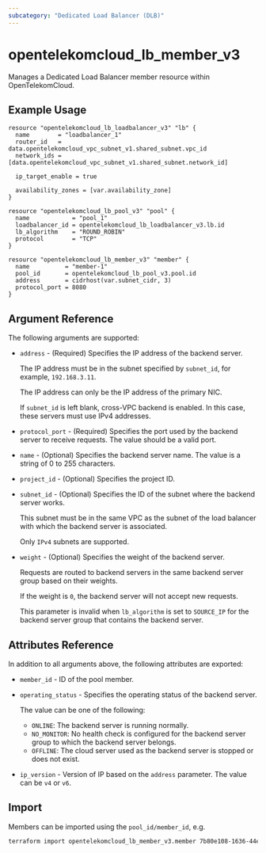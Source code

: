 ```yaml
---
subcategory: "Dedicated Load Balancer (DLB)"
---
```


# opentelekomcloud_lb_member_v3

Manages a Dedicated Load Balancer member resource within OpenTelekomCloud.

## Example Usage

```hcl
resource "opentelekomcloud_lb_loadbalancer_v3" "lb" {
  name        = "loadbalancer_1"
  router_id   = data.opentelekomcloud_vpc_subnet_v1.shared_subnet.vpc_id
  network_ids = [data.opentelekomcloud_vpc_subnet_v1.shared_subnet.network_id]

  ip_target_enable = true

  availability_zones = [var.availability_zone]
}

resource "opentelekomcloud_lb_pool_v3" "pool" {
  name            = "pool_1"
  loadbalancer_id = opentelekomcloud_lb_loadbalancer_v3.lb.id
  lb_algorithm    = "ROUND_ROBIN"
  protocol        = "TCP"
}

resource "opentelekomcloud_lb_member_v3" "member" {
  name          = "member-1"
  pool_id       = opentelekomcloud_lb_pool_v3.pool.id
  address       = cidrhost(var.subnet_cidr, 3)
  protocol_port = 8080
}
```

## Argument Reference

The following arguments are supported:

* `address` - (Required) Specifies the IP address of the backend server.

  The IP address must be in the subnet specified by `subnet_id`, for example, `192.168.3.11`.

  The IP address can only be the IP address of the primary NIC.

  If `subnet_id` is left blank, cross-VPC backend is enabled. In this case, these servers must use IPv4 addresses.

* `protocol_port` - (Required) Specifies the port used by the backend server to receive requests. The value should be a
  valid port.

* `name` - (Optional) Specifies the backend server name. The value is a string of 0 to 255 characters.

* `project_id` - (Optional) Specifies the project ID.

* `subnet_id` - (Optional) Specifies the ID of the subnet where the backend server works.

  This subnet must be in the same VPC as the subnet of the load balancer with which the backend server is associated.

  Only `IPv4` subnets are supported.

* `weight` - (Optional) Specifies the weight of the backend server.

  Requests are routed to backend servers in the same backend server group based on their weights.

  If the weight is `0`, the backend server will not accept new requests.

  This parameter is invalid when `lb_algorithm` is set to `SOURCE_IP` for the backend server group that contains the
  backend server.

## Attributes Reference

In addition to all arguments above, the following attributes are exported:

* `member_id` - ID of the pool member.

* `operating_status` - Specifies the operating status of the backend server.

  The value can be one of the following:
    * `ONLINE`: The backend server is running normally.
    * `NO_MONITOR`: No health check is configured for the backend server group to which the backend server belongs.
    * `OFFLINE`: The cloud server used as the backend server is stopped or does not exist.

* `ip_version` - Version of IP based on the `address` parameter. The value can be `v4` or `v6`.

## Import

Members can be imported using the `pool_id/member_id`, e.g.

```sh
terraform import opentelekomcloud_lb_member_v3.member 7b80e108-1636-44e5-aece-986b0052b7dd/1bb93b8b-37a4-4b50-92cc-daa4c89d4e4c
```
